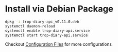 # Install via Debian Package

```bash
dpkg -i trop-diary-api_v0.11.0.deb
systemctl daemon-reload
systemctl enable trop-diary-api.service
systemctl start trop-diary-api.service
```

Checkout [Configuration Files](install_conf_file.md) for more configurations
